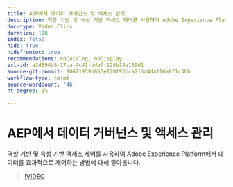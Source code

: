 ```yaml
---
title: AEP에서 데이터 거버넌스 및 액세스 관리
description: 역할 기반 및 속성 기반 액세스 제어를 사용하여 Adobe Experience Platform에서 데이터를 효과적으로 제어하는 방법에 대해 알아봅니다.
doc-type: Video Clips
duration: 118
index: false
hide: true
hidefromtoc: true
recommendations: noCatalog, noDisplay
exl-id: a2d894b8-17ca-4c41-bdaf-128b14e159d1
source-git-commit: 90671959b653e120f93bca216a4da116a8f1c3bb
workflow-type: tm+mt
source-wordcount: '46'
ht-degree: 0%

---
```


# AEP에서 데이터 거버넌스 및 액세스 관리

역할 기반 및 속성 기반 액세스 제어를 사용하여 Adobe Experience Platform에서 데이터를 효과적으로 제어하는 방법에 대해 알아봅니다.

<!-- 62_S601_3442532_118_managing-data-governance-and-access-in-aep -->
>[!VIDEO](https://video.tv.adobe.com/v/3458316/?learn=on&enablevpops=true)
